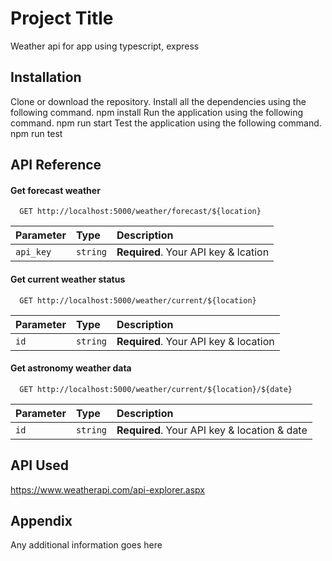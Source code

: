 
# Project Title

Weather api for app using typescript, express




## Installation

Clone or download the repository.
Install all the dependencies using the following command.
npm install
Run the application using the following command.
npm run start
Test the application using the following command.
npm run test
    
## API Reference

#### Get forecast weather

```http
  GET http://localhost:5000/weather/forecast/${location}
```

| Parameter | Type     | Description                |
| :-------- | :------- | :------------------------- |
| `api_key` | `string` | **Required**. Your API key & lcation |

#### Get current weather status

```http
  GET http://localhost:5000/weather/current/${location}
```

| Parameter | Type     | Description                       |
| :-------- | :------- | :-------------------------------- |
| `id`      | `string` | **Required**. Your API key & location |

#### Get astronomy weather data

```http
  GET http://localhost:5000/weather/current/${location}/${date}
```

| Parameter | Type     | Description                       |
| :-------- | :------- | :-------------------------------- |
| `id`      | `string` | **Required**. Your API key & location & date |


## API Used
https://www.weatherapi.com/api-explorer.aspx
## Appendix

Any additional information goes here

